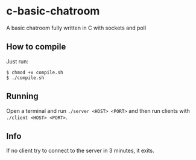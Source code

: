 # c-basic-chatroom
A basic chatroom fully written in C with sockets and poll

## How to compile
Just run:
```
$ chmod +x compile.sh
$ ./compile.sh
```

## Running
Open a terminal and run `./server <HOST> <PORT>` and then run clients with `./client <HOST> <PORT>`.

## Info
If no client try to connect to the server in 3 minutes, it exits.